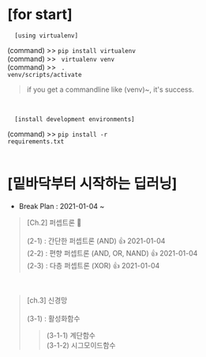 # [for start]

      [using virtualenv]

(command) >> <code>pip install virtualenv</code><br>
(command) >> <code> virtualenv venv</code><br>
(command) >> <code> . venv/scripts/activate</code>

> if you get a commandline like (venv)~, it's success.

<br>

      [install development environments]

(command) >> <code>pip install -r requirements.txt</code><br><br>

# [밑바닥부터 시작하는 딥러닝]

- Break Plan : 2021-01-04 ~

> [Ch.2] 퍼셉트론 💯 <br><br>
> (2-1) : 간단한 퍼셉트론 (AND) 👍 2021-01-04 <br>
> (2-2) : 편향 퍼셉트론 (AND, OR, NAND) 👍 2021-01-04 <br>
> (2-3) : 다층 퍼셉트론 (XOR) 👍 2021-01-04 <br>

<br>

> [ch.3] 신경망 <br><br>
> (3-1) : 활성화함수 <br>
>
> > (3-1-1) 계단함수 <br>
> > (3-1-2) 시그모이드함수 <br>
